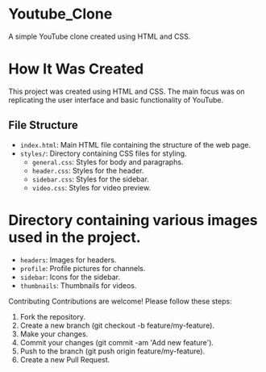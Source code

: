 # Youtube_Clone
A simple YouTube clone created using HTML and CSS.

# How It Was Created
This project was created using HTML and CSS. The main focus was on replicating the user interface and basic functionality of YouTube.

## File Structure

- `index.html`: Main HTML file containing the structure of the web page.
- `styles/`: Directory containing CSS files for styling.
  - `general.css`: Styles for body and paragraphs.
  - `header.css`: Styles for the header.
  - `sidebar.css`: Styles for the sidebar.
  - `video.css`: Styles for video preview.
# Directory containing various images used in the project.
  - `headers`: Images for headers.
  - `profile`: Profile pictures for channels.
  - `sidebar`: Icons for the sidebar.
  - `thumbnails`: Thumbnails for videos.

Contributing
Contributions are welcome! Please follow these steps:

1. Fork the repository.
2. Create a new branch (git checkout -b feature/my-feature).
3. Make your changes.
4. Commit your changes (git commit -am 'Add new feature').
5. Push to the branch (git push origin feature/my-feature).
6. Create a new Pull Request.
